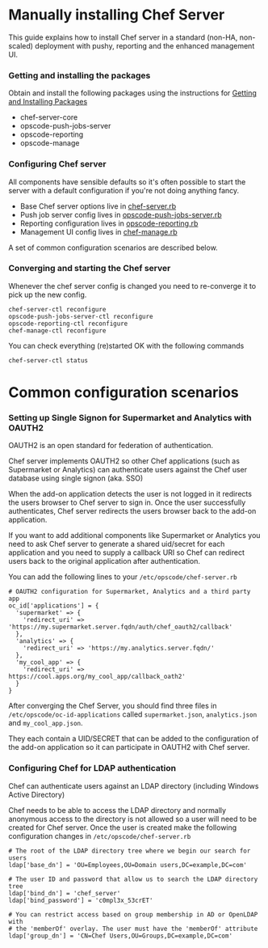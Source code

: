 # Manually installing Chef Server
This guide explains how to install Chef server in a standard (non-HA, non-scaled) deployment with pushy, reporting and the enhanced management UI.

### Getting and installing the packages
Obtain and install the following packages using the instructions for [Getting and Installing Packages](./getting_packages.md)

* chef-server-core
* opscode-push-jobs-server
* opscode-reporting
* opscode-manage

### Configuring Chef server
All components have sensible defaults so it's often possible to start the server with a default configuration if you're not doing anything fancy.

* Base Chef server options live in [chef-server.rb](./reference/chef-server.rb.md)
* Push job server config lives in [opscode-push-jobs-server.rb](./reference/opscode-push-jobs-server.rb.md)
* Reporting configuration lives in [opscode-reporting.rb](./reference/opscode-reporting.rb.md)
* Management UI config lives in [chef-manage.rb](./reference/chef-manage.rb.md)

A set of common configuration scenarios are described below.

### Converging and starting the Chef server
Whenever the chef server config is changed you need to re-converge it to pick up the new config.

    chef-server-ctl reconfigure
    opscode-push-jobs-server-ctl reconfigure
    opscode-reporting-ctl reconfigure
    chef-manage-ctl reconfigure

You can check everything (re)started OK with the following commands

    chef-server-ctl status


# Common configuration scenarios

### Setting up Single Signon for Supermarket and Analytics with OAUTH2
OAUTH2 is an open standard for federation of authentication.

Chef server implements OAUTH2 so other Chef applications (such as Supermarket or Analytics) can authenticate users against the Chef user database using single signon (aka. SSO)

When the add-on application detects the user is not logged in it redirects the users browser to Chef server to sign in. Once the user successfully authenticates, Chef server redirects the users browser back to the add-on application.

If you want to add additional components like Supermarket or Analytics you need to ask Chef server to generate a shared uid/secret for each application and you need to supply a callback URI so Chef can redirect users back to the original application after authentication.

You can add the following lines to your ```/etc/opscode/chef-server.rb```

    # OAUTH2 configuration for Supermarket, Analytics and a third party app
    oc_id['applications'] = {
      'supermarket' => {
        'redirect_uri' => 'https://my.supermarket.server.fqdn/auth/chef_oauth2/callback'
      },
      'analytics' => {
        'redirect_uri' => 'https://my.analytics.server.fqdn/'
      },
      'my_cool_app' => {
        'redirect_uri' => https://cool.apps.org/my_cool_app/callback_oath2'
      }
    }

After converging the Chef Server, you should find three files in ```/etc/opscode/oc-id-applications``` called ```supermarket.json```, ```analytics.json``` and ```my_cool_app.json```.

They each contain a UID/SECRET that can be added to the configuration of the add-on application so it can participate in OAUTH2 with Chef server.

### Configuring Chef for LDAP authentication
Chef can authenticate users against an LDAP directory (including Windows Active Directory)

Chef needs to be able to access the LDAP directory and normally anonymous access to the directory is not allowed so a user will need to be created for Chef server. Once the user is created make the following configuration changes in ```/etc/opscode/chef-server.rb```

    # The root of the LDAP directory tree where we begin our search for users
    ldap['base_dn'] = 'OU=Employees,OU=Domain users,DC=example,DC=com'

    # The user ID and password that allow us to search the LDAP directory tree
    ldap['bind_dn'] = 'chef_server'
    ldap['bind_password'] = 'c0mpl3x_53crET'

    # You can restrict access based on group membership in AD or OpenLDAP with
    # the 'memberOf' overlay. The user must have the 'memberOf' attribute
    ldap['group_dn'] = 'CN=Chef Users,OU=Groups,DC=example,DC=com'
